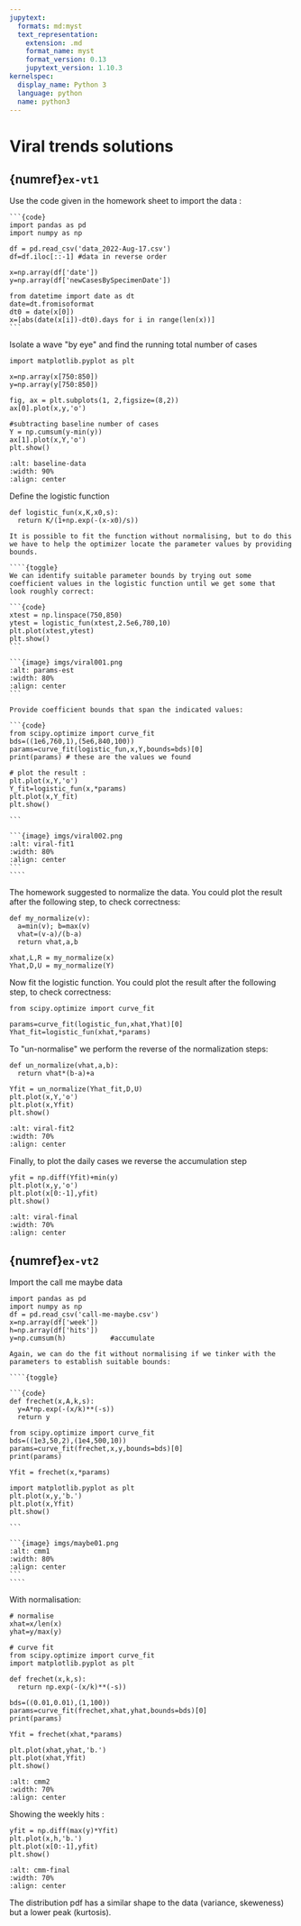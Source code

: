 ```yaml
---
jupytext:
  formats: md:myst
  text_representation:
    extension: .md
    format_name: myst
    format_version: 0.13
    jupytext_version: 1.10.3
kernelspec:
  display_name: Python 3
  language: python
  name: python3
---
```


# Viral trends solutions

## {numref}`ex-vt1`

Use the code given in the homework sheet to import the data :

````{toggle}
```{code}
import pandas as pd
import numpy as np

df = pd.read_csv('data_2022-Aug-17.csv')
df=df.iloc[::-1] #data in reverse order

x=np.array(df['date'])
y=np.array(df['newCasesBySpecimenDate'])

from datetime import date as dt
date=dt.fromisoformat
dt0 = date(x[0])
x=[abs(date(x[i])-dt0).days for i in range(len(x))]
```
````

Isolate a wave "by eye" and find the running total number of cases

```{code}
import matplotlib.pyplot as plt

x=np.array(x[750:850])
y=np.array(y[750:850])

fig, ax = plt.subplots(1, 2,figsize=(8,2))
ax[0].plot(x,y,'o')

#subtracting baseline number of cases
Y = np.cumsum(y-min(y))
ax[1].plot(x,Y,'o')
plt.show()
```

```{image} imgs/viral000.png
:alt: baseline-data
:width: 90%
:align: center
```

Define the logistic function

```{code}
def logistic_fun(x,K,x0,s):
  return K/(1+np.exp(-(x-x0)/s))
```

`````{note}
It is possible to fit the function without normalising, but to do this we have to help the optimizer locate the parameter values by providing bounds.

````{toggle}
We can identify suitable parameter bounds by trying out some coefficient values in the logistic function until we get some that look roughly correct:

```{code}
xtest = np.linspace(750,850)
ytest = logistic_fun(xtest,2.5e6,780,10)
plt.plot(xtest,ytest)
plt.show()
```

```{image} imgs/viral001.png
:alt: params-est
:width: 80%
:align: center
```

Provide coefficient bounds that span the indicated values:

```{code}
from scipy.optimize import curve_fit
bds=((1e6,760,1),(5e6,840,100))
params=curve_fit(logistic_fun,x,Y,bounds=bds)[0]
print(params) # these are the values we found

# plot the result :
plt.plot(x,Y,'o')
Y_fit=logistic_fun(x,*params)
plt.plot(x,Y_fit)
plt.show()

```

```{image} imgs/viral002.png
:alt: viral-fit1
:width: 80%
:align: center
```
````
`````

The homework suggested to normalize the data. You could plot the result after the following step, to check correctness:

```{code}
def my_normalize(v):
  a=min(v); b=max(v)
  vhat=(v-a)/(b-a)
  return vhat,a,b

xhat,L,R = my_normalize(x)
Yhat,D,U = my_normalize(Y)
```

Now fit the logistic function. You could plot the result after the following step, to check correctness:

```{code}
from scipy.optimize import curve_fit

params=curve_fit(logistic_fun,xhat,Yhat)[0]
Yhat_fit=logistic_fun(xhat,*params)
```


To  "un-normalise" we perform the reverse of the normalization steps:

```{code}
def un_normalize(vhat,a,b):
  return vhat*(b-a)+a

Yfit = un_normalize(Yhat_fit,D,U)
plt.plot(x,Y,'o')
plt.plot(x,Yfit)
plt.show()
```

```{image} imgs/viral003.png
:alt: viral-fit2
:width: 70%
:align: center
```

Finally, to plot the daily cases we reverse the accumulation step

```{code}
yfit = np.diff(Yfit)+min(y)
plt.plot(x,y,'o')
plt.plot(x[0:-1],yfit)
plt.show()
```

```{image} imgs/viral004.png
:alt: viral-final
:width: 70%
:align: center
```

## {numref}`ex-vt2`

Import the call me maybe data

```{code-cell}
import pandas as pd
import numpy as np
df = pd.read_csv('call-me-maybe.csv')
x=np.array(df['week'])
h=np.array(df['hits'])
y=np.cumsum(h)           #accumulate  

```

`````{note}
Again, we can do the fit without normalising if we tinker with the parameters to establish suitable bounds:

````{toggle}

```{code}
def frechet(x,A,k,s):
  y=A*np.exp(-(x/k)**(-s))
  return y

from scipy.optimize import curve_fit
bds=((1e3,50,2),(1e4,500,10))
params=curve_fit(frechet,x,y,bounds=bds)[0]
print(params)

Yfit = frechet(x,*params)

import matplotlib.pyplot as plt
plt.plot(x,y,'b.')
plt.plot(x,Yfit)
plt.show()

```

```{image} imgs/maybe01.png
:alt: cmm1
:width: 80%
:align: center
```
````
`````

With normalisation:

```{code}
# normalise
xhat=x/len(x)
yhat=y/max(y)

# curve fit
from scipy.optimize import curve_fit
import matplotlib.pyplot as plt

def frechet(x,k,s):
  return np.exp(-(x/k)**(-s))

bds=((0.01,0.01),(1,100))
params=curve_fit(frechet,xhat,yhat,bounds=bds)[0]
print(params)

Yfit = frechet(xhat,*params)

plt.plot(xhat,yhat,'b.')
plt.plot(xhat,Yfit)
plt.show()
```

```{image} imgs/maybe02.png
:alt: cmm2
:width: 70%
:align: center
```

Showing the weekly hits :
```{code}
yfit = np.diff(max(y)*Yfit)
plt.plot(x,h,'b.')
plt.plot(x[0:-1],yfit)
plt.show()
```

```{image} imgs/maybe03.png
:alt: cmm-final
:width: 70%
:align: center
```

The distribution pdf has a similar shape to the data (variance, skeweness) but a lower peak (kurtosis).
